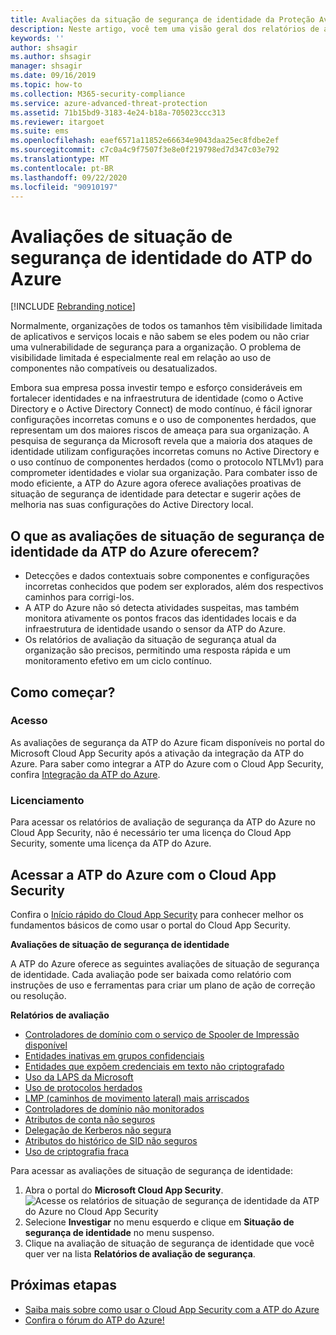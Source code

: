 ```yaml
---
title: Avaliações da situação de segurança de identidade da Proteção Avançada contra Ameaças do Azure
description: Neste artigo, você tem uma visão geral dos relatórios de avaliação de situação de segurança de identidade da ATP do Azure.
keywords: ''
author: shsagir
ms.author: shsagir
manager: shsagir
ms.date: 09/16/2019
ms.topic: how-to
ms.collection: M365-security-compliance
ms.service: azure-advanced-threat-protection
ms.assetid: 71b15bd9-3183-4e24-b18a-705023ccc313
ms.reviewer: itargoet
ms.suite: ems
ms.openlocfilehash: eaef6571a11852e66634e9043daa25ec8fdbe2ef
ms.sourcegitcommit: c7c0a4c9f7507f3e8e0f219798ed7d347c03e792
ms.translationtype: MT
ms.contentlocale: pt-BR
ms.lasthandoff: 09/22/2020
ms.locfileid: "90910197"
---
```

# <a name="azure-atps-identity-security-posture-assessments"></a>Avaliações de situação de segurança de identidade do ATP do Azure

[!INCLUDE [Rebranding notice](includes/rebranding.md)]

Normalmente, organizações de todos os tamanhos têm visibilidade limitada de aplicativos e serviços locais e não sabem se eles podem ou não criar uma vulnerabilidade de segurança para a organização. O problema de visibilidade limitada é especialmente real em relação ao uso de componentes não compatíveis ou desatualizados.

Embora sua empresa possa investir tempo e esforço consideráveis em fortalecer identidades e na infraestrutura de identidade (como o Active Directory e o Active Directory Connect) de modo contínuo, é fácil ignorar configurações incorretas comuns e o uso de componentes herdados, que representam um dos maiores riscos de ameaça para sua organização. A pesquisa de segurança da Microsoft revela que a maioria dos ataques de identidade utilizam configurações incorretas comuns no Active Directory e o uso contínuo de componentes herdados (como o protocolo NTLMv1) para comprometer identidades e violar sua organização. Para combater isso de modo eficiente, a ATP do Azure agora oferece avaliações proativas de situação de segurança de identidade para detectar e sugerir ações de melhoria nas suas configurações do Active Directory local.

## <a name="what-do-azure-atp-identity-security-posture-assessments-provide"></a>O que as avaliações de situação de segurança de identidade da ATP do Azure oferecem?

- Detecções e dados contextuais sobre componentes e configurações incorretas conhecidos que podem ser explorados, além dos respectivos caminhos para corrigi-los.
- A ATP do Azure não só detecta atividades suspeitas, mas também monitora ativamente os pontos fracos das identidades locais e da infraestrutura de identidade usando o sensor da ATP do Azure.
- Os relatórios de avaliação da situação de segurança atual da organização são precisos, permitindo uma resposta rápida e um monitoramento efetivo em um ciclo contínuo.

## <a name="how-do-i-get-started"></a>Como começar?

### <a name="access"></a>Acesso

As avaliações de segurança da ATP do Azure ficam disponíveis no portal do Microsoft Cloud App Security após a ativação da integração da ATP do Azure. Para saber como integrar a ATP do Azure com o Cloud App Security, confira [Integração da ATP do Azure](/cloud-app-security/aatp-integration).

### <a name="licensing"></a>Licenciamento

Para acessar os relatórios de avaliação de segurança da ATP do Azure no Cloud App Security, não é necessário ter uma licença do Cloud App Security, somente uma licença da ATP do Azure.

## <a name="access-azure-atp-using-cloud-app-security"></a>Acessar a ATP do Azure com o Cloud App Security

Confira o [Início rápido do Cloud App Security](/cloud-app-security/getting-started-with-cloud-app-security) para conhecer melhor os fundamentos básicos de como usar o portal do Cloud App Security.

**Avaliações de situação de segurança de identidade**

A ATP do Azure oferece as seguintes avaliações de situação de segurança de identidade. Cada avaliação pode ser baixada como relatório com instruções de uso e ferramentas para criar um plano de ação de correção ou resolução.

**Relatórios de avaliação**

- [Controladores de domínio com o serviço de Spooler de Impressão disponível](cas-isp-print-spooler.md)
- [Entidades inativas em grupos confidenciais](cas-isp-dormant-entities.md)
- [Entidades que expõem credenciais em texto não criptografado](cas-isp-clear-text.md)
- [Uso da LAPS da Microsoft](cas-isp-laps.md)
- [Uso de protocolos herdados](cas-isp-legacy-protocols.md)
- [LMP (caminhos de movimento lateral) mais arriscados](cas-isp-riskiest-lmp.md)
- [Controladores de domínio não monitorados](cas-isp-unmonitored-domain-controller.md)
- [Atributos de conta não seguros](cas-isp-unsecure-account-attributes.md)
- [Delegação de Kerberos não segura](cas-isp-unconstrained-kerberos.md)
- [Atributos do histórico de SID não seguros](cas-isp-unsecure-sid-history-attribute.md)
- [Uso de criptografia fraca](cas-isp-weak-cipher.md)

Para acessar as avaliações de situação de segurança de identidade:

1. Abra o portal do **Microsoft Cloud App Security**.
    ![Acesse os relatórios de situação de segurança de identidade da ATP do Azure no Cloud App Security](media/atp-cas-isp-report-1.png)
1. Selecione **Investigar** no menu esquerdo e clique em **Situação de segurança de identidade** no menu suspenso.
1. Clique na avaliação de situação de segurança de identidade que você quer ver na lista **Relatórios de avaliação de segurança**.

## <a name="next-steps"></a>Próximas etapas

- [Saiba mais sobre como usar o Cloud App Security com a ATP do Azure](activities-filtering-mcas.md)
- [Confira o fórum do ATP do Azure!](https://aka.ms/azureatpcommunity)